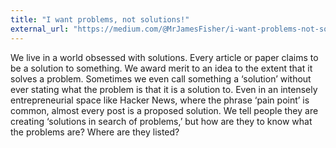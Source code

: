 ```yaml
---
title: "I want problems, not solutions!"
external_url: "https://medium.com/@MrJamesFisher/i-want-problems-not-solutions-284b8d5b651"
---
```


We live in a world obsessed with solutions.
Every article or paper claims to be a solution to something.
We award merit to an idea to the extent that it solves a problem.
Sometimes we even call something a ‘solution’
without ever stating what the problem is that it is a solution to.
Even in an intensely entrepreneurial space like Hacker News,
where the phrase ‘pain point’ is common,
almost every post is a proposed solution.
We tell people they are creating ‘solutions in search of problems,’
but how are they to know what the problems are?
Where are they listed?
